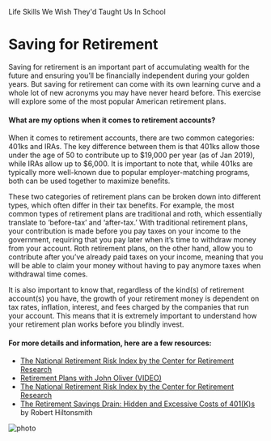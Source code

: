 Life Skills We Wish They'd Taught Us In School
# Saving for Retirement

Saving for retirement is an important part of accumulating wealth for the future and ensuring you’ll be financially independent during your golden years. But saving for retirement can come with its own learning curve and a whole lot of new acronyms you may have never heard before. This exercise will explore some of the most popular American retirement plans.

#### What are my options when it comes to retirement accounts?

When it comes to retirement accounts, there are two common categories: 401ks and IRAs. The key difference between them is that 401ks allow those under the age of 50 to contribute up to $19,000 per year (as of Jan 2019), while IRAs allow up to $6,000. It is important to note that, while 401ks are typically more well-known due to popular employer-matching programs, both can be used together to maximize benefits.

These two categories of retirement plans can be broken down into different types, which often differ in their tax benefits. For example, the most common types of retirement plans are traditional and roth, which essentially translate to ‘before-tax’ and ‘after-tax.’ With traditional retirement plans, your contribution is made before you pay taxes on your income to the government, requiring that you pay later when it’s time to withdraw money from your account. Roth retirement plans, on the other hand, allow you to contribute after you’ve already paid taxes on your income, meaning that you will be able to claim your money without having to pay anymore taxes when withdrawal time comes.

It is also important to know that, regardless of the kind(s) of retirement account(s) you have, the growth of your retirement money is dependent on tax rates, inflation, interest, and fees charged by the companies that run your account. This means that it is extremely important to understand how your retirement plan works before you blindly invest.

#### For more details and information, here are a few resources:

-   [The National Retirement Risk Index by the Center for Retirement Research](https://www.epi.org/publication/retirement-in-america/)
-   [Retirement Plans with John Oliver (VIDEO)](https://www.youtube.com/watch?v=gvZSpET11ZY)
-   [The National Retirement Risk Index by the Center for Retirement Research](https://crr.bc.edu/special-projects/national-retirement-risk-index/)
-   [The Retirement Savings Drain: Hidden and Excessive Costs of 401(K)s](https://www.demos.org/publication/retirement-savings-drain-hidden-excessive-costs-401ks) by Robert Hiltonsmith

![photo](https://content.codecademy.com/courses/life-skills/Retirement-08.svg)

